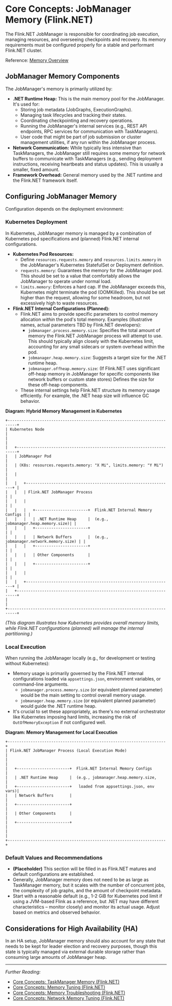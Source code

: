 # Core Concepts: JobManager Memory (Flink.NET)

The Flink.NET JobManager is responsible for coordinating job execution, managing resources, and overseeing checkpoints and recovery. Its memory requirements must be configured properly for a stable and performant Flink.NET cluster.

Reference: [Memory Overview](./Core-Concepts-Memory-Overview.md)

## JobManager Memory Components

The JobManager's memory is primarily utilized by:

*   **.NET Runtime Heap:** This is the main memory pool for the JobManager. It's used for:
    *   Storing job metadata (JobGraphs, ExecutionGraphs).
    *   Managing task lifecycles and tracking their states.
    *   Coordinating checkpointing and recovery operations.
    *   Running the JobManager's internal services (e.g., REST API endpoints, RPC services for communication with TaskManagers).
    *   User code that might be part of job submission or cluster management utilities, if any run within the JobManager process.
*   **Network Communication:** While typically less intensive than TaskManagers, the JobManager still requires some memory for network buffers to communicate with TaskManagers (e.g., sending deployment instructions, receiving heartbeats and status updates). This is usually a smaller, fixed amount.
*   **Framework Overhead:** General memory used by the .NET runtime and the Flink.NET framework itself.

## Configuring JobManager Memory

Configuration depends on the deployment environment:

### Kubernetes Deployment

In Kubernetes, JobManager memory is managed by a combination of Kubernetes pod specifications and (planned) Flink.NET internal configurations.

*   **Kubernetes Pod Resources:**
    *   Define `resources.requests.memory` and `resources.limits.memory` in the JobManager's Kubernetes StatefulSet or Deployment definition.
    *   `requests.memory`: Guarantees the memory for the JobManager pod. This should be set to a value that comfortably allows the JobManager to operate under normal load.
    *   `limits.memory`: Enforces a hard cap. If the JobManager exceeds this, Kubernetes might terminate the pod (OOMKilled). This should be set higher than the request, allowing for some headroom, but not excessively high to waste resources.
*   **Flink.NET Internal Configurations (Planned):**
    *   Flink.NET aims to provide specific parameters to control memory allocation *within* the pod's total memory. Examples (illustrative names, actual parameters TBD by Flink.NET developers):
        *   `jobmanager.process.memory.size`: Specifies the total amount of memory the Flink.NET JobManager process will attempt to use. This should typically align closely with the Kubernetes limit, accounting for any small sidecars or system overhead within the pod.
        *   `jobmanager.heap.memory.size`: Suggests a target size for the .NET runtime heap.
        *   `jobmanager.offheap.memory.size`: (If Flink.NET uses significant off-heap memory in JobManager for specific components like network buffers or custom state stores) Defines the size for these off-heap components.
    *   These internal settings help Flink.NET structure its memory usage efficiently. For example, the .NET heap size will influence GC behavior.

**Diagram: Hybrid Memory Management in Kubernetes**
```ascii
+--------------------------------------------------------------------------+
| Kubernetes Node                                                          |
|                                                                          |
|   +----------------------------------------------------------------------+
|   | JobManager Pod                                                       |
|   | (K8s: resources.requests.memory: "X Mi", limits.memory: "Y Mi")      |
|   |                                                                      |
|   |   +----------------------------------------------------------------+ |
|   |   | Flink.NET JobManager Process                                   | |
|   |   |                                                                | |
|   |   |   +-----------------------+  Flink.NET Internal Memory Configs | |
|   |   |   | .NET Runtime Heap     |  (e.g., jobmanager.heap.memory.size)| |
|   |   |   +-----------------------+                                    | |
|   |   |   | Network Buffers       |  (e.g., jobmanager.network.memory.size) | |
|   |   |   +-----------------------+                                    | |
|   |   |   | Other Components      |                                    | |
|   |   |   +-----------------------+                                    | |
|   |   |                                                                | |
|   |   +----------------------------------------------------------------+ |
|   +----------------------------------------------------------------------+
|                                                                          |
+--------------------------------------------------------------------------+
```

*(This diagram illustrates how Kubernetes provides overall memory limits, while Flink.NET configurations (planned) will manage the internal partitioning.)*

### Local Execution

When running the JobManager locally (e.g., for development or testing without Kubernetes):

*   Memory usage is primarily governed by the Flink.NET internal configurations loaded via `appsettings.json`, environment variables, or command-line arguments.
    *   `jobmanager.process.memory.size` (or equivalent planned parameter) would be the main setting to control overall memory usage.
    *   `jobmanager.heap.memory.size` (or equivalent planned parameter) would guide the .NET runtime heap.
*   It's crucial to set these appropriately, as there's no external orchestrator like Kubernetes imposing hard limits, increasing the risk of `OutOfMemoryException` if not configured well.

**Diagram: Memory Management for Local Execution**
```ascii
+---------------------------------------------------------------------+
| Flink.NET JobManager Process (Local Execution Mode)                 |
|                                                                     |
|   +-----------------------+  Flink.NET Internal Memory Configs      |
|   | .NET Runtime Heap     |  (e.g., jobmanager.heap.memory.size,    |
|   +-----------------------+   loaded from appsettings.json, env vars)|
|   | Network Buffers       |                                         |
|   +-----------------------+                                         |
|   | Other Components      |                                         |
|   +-----------------------+                                         |
|                                                                     |
+---------------------------------------------------------------------+
```

### Default Values and Recommendations

*   **(Placeholder)** This section will be filled in as Flink.NET matures and default configurations are established.
*   Generally, JobManager memory does not need to be as large as TaskManager memory, but it scales with the number of concurrent jobs, the complexity of job graphs, and the amount of checkpoint metadata.
*   Start with a reasonable default (e.g., 1-2 GiB for Kubernetes pod limit if using a JVM-based Flink as a reference, but .NET may have different characteristics – monitor closely) and monitor its actual usage. Adjust based on metrics and observed behavior.

## Considerations for High Availability (HA)

In an HA setup, JobManager memory should also account for any state that needs to be kept for leader election and recovery purposes, though this state is typically managed via external durable storage rather than consuming large amounts of JobManager heap.

---

*Further Reading:*
*   [Core Concepts: TaskManager Memory (Flink.NET)](./Core-Concepts-Memory-TaskManager.md)
*   [Core Concepts: Memory Tuning (Flink.NET)](./Core-Concepts-Memory-Tuning.md)
*   [Core Concepts: Memory Troubleshooting (Flink.NET)](./Core-Concepts-Memory-Troubleshooting.md)
*   [Core Concepts: Network Memory Tuning (Flink.NET)](./Core-Concepts-Memory-Network.md)

